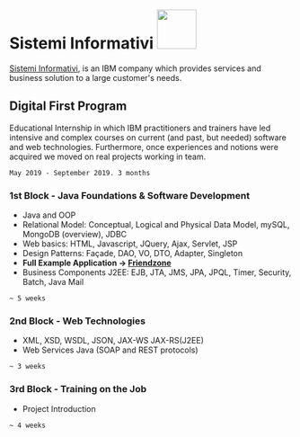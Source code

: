 <h1>Sistemi Informativi <img src="https://upload.wikimedia.org/wikipedia/commons/thumb/5/51/IBM_logo.svg/1280px-IBM_logo.svg.png" width="70"></img></h1>

[Sistemi Informativi](https://www.sistinf.it/), is an IBM company which provides services and business solution to a large customer's needs.

## Digital First Program
Educational Internship in which IBM practitioners and trainers have led intensive and complex courses on current (and past, but needed) software and web technologies. Furthermore, once experiences and notions were acquired we moved on real projects working in team.

`May 2019 - September 2019. 3 months`

### 1st Block - Java Foundations & Software Development
+ Java and OOP
+ Relational Model: Conceptual, Logical and Physical Data Model, mySQL, MongoDB (overview), JDBC
+ Web basics: HTML, Javascript, JQuery, Ajax, Servlet, JSP
+ Design Patterns:  Façade, DAO, VO, DTO, Adapter, Singleton
+ **Full Example Application &rarr; [Friendzone](https://github.com/Starnino/Friendzone "Friendzone")**
+ Business Components J2EE: EJB, JTA, JMS, JPA, JPQL, Timer, Security, Batch, Java Mail

`~ 5 weeks`

### 2nd Block - Web Technologies
+ XML, XSD, WSDL, JSON, JAX-WS JAX-RS(J2EE)
+ Web Services Java (SOAP and REST protocols)

`~ 3 weeks`

### 3rd Block - Training on the Job
+ Project Introduction

`~ 4 weeks`
